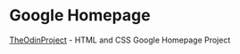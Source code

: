 #   Google Homepage
[TheOdinProject](https://www.theodinproject.com/) - HTML and CSS Google Homepage Project
